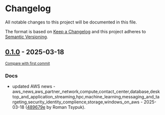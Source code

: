 # Changelog

All notable changes to this project will be documented in this file.

The format is based on [Keep a Changelog](http://keepachangelog.com/en/1.0.0/)
and this project adheres to [Semantic Versioning](http://semver.org/spec/v2.0.0.html).

<!-- insertion marker -->
## [0.1.0](https://github.com/tsypuk/aws-news/releases/tag/ver-2025-03-180.1.0) - 2025-03-18

<small>[Compare with first commit](https://github.com/tsypuk/aws-news/compare/ff577a81a244965fa5f5d04a0dc760b84eab6b09...ver-2025-03-18)</small>

### Docs

- updated AWS news - aws_news,aws_partner_network,compute,contact_center,database,desktop_and_application_streaming,hpc,machine_learning,messaging_and_targeting,security_identity_complience,storage,windows_on_aws - 2025-03-18 ([489679e](https://github.com/tsypuk/aws-news/commit/489679e429c64303c0213e5b5a9b2d0ac8a945e4) by Roman Tsypuk).

